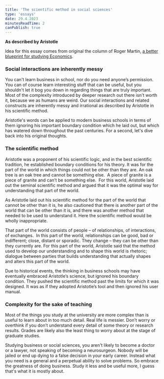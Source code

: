 ```yaml
---
title: 'The scientific method in social sciences'
type: 'essays'
date: 29.4.2023
minutesReadTime: 2
canPublish: true
---
```


**As described by Aristotle**

Idea for this essay comes from original the column of Roger Martin, [a better blueprint for studying Economics](https://www.reuters.com/article/idUS194605394520111110).

### Social interactions are inherently messy

You can't learn business in school, nor do you need anyone’s permission. You can of course learn interesting stuff that can be useful, but you shouldn't let it bog you down in regarding things that are truly important. Most of the complexity introduced by deeper research out there isn't worth it, because we as humans are weird. Our social interactions and related constructs are inherently messy and irrational as described by Aristotle in his scientific method. 

Aristotle's words can be applied to modern business schools in terms of them ignoring his important boundary condition which he laid out, but which has watered down throughout the past centuries. For a second, let's dive back into his original thoughts. 

### The scientific method

Aristotle was a proponent of his scientific logic, and in the best scientific tradition, he established boundary conditions for his theory. It was for the part of the world in which things could not be other than they are. An oak tree is an oak tree and cannot be something else.  A piece of granite is a piece of granite and can’t be something else.  For this world, Aristotle laid out the seminal scientific method and argued that it was the optimal way for understanding that part of the world.

As Aristotle laid out his scientific method for the part of the world that cannot be other than it is, he also cautioned that there is another part of the world that can be other than it is, and there was another method that needed to be used to understand it. Here the scientific method would be wholly inappropriate.
  
That part of the world consists of people – of relationships, of interactions, of exchanges.  In this part of the world, relationships can be good, bad or indifferent; close, distant or sporadic. They change – they can be other than they currently are. For this part of the world, Aristotle said that the method used to develop our understanding and to shape this world is rhetoric; dialogue between parties that builds understanding that actually shapes and alters this part of the world.
  
Due to historical events, the thinking in business schools may have eventually embraced Aristotle’s science, but ignored his boundary condition. They pushed the scientific method past the limits for which it was designed. It was as if they adopted Aristotle’s tool and then ignored his user manual.

### Complexity for the sake of teaching 

Most of the things you study at the university are more complex than is useful to learn about in too much detail. Real life is messier. Don’t worry or overthink if you don’t understand every detail of some theory or research results. Grades are likely also the least thing to worry about at the stage of graduate studies. 

Studying business or social sciences, you aren't likely to become a doctor or a lawyer, not speaking of becoming a neurosurgeon. Nobody will be jailed or end up dying to a false decision in your early career. Instead what you need is a general and a perpetual ability to solve problems. So embrace the greatness of doing business. Study it less and be useful more, I guess that's what it is mostly about. 
